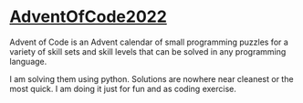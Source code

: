 # [AdventOfCode2022](https://adventofcode.com/2022)

Advent of Code is an Advent calendar of small programming puzzles for a variety of skill sets and skill levels that can be solved in any programming language.

I am solving them using python. Solutions are nowhere near cleanest or the most quick. I am doing it just for fun and as coding exercise.
